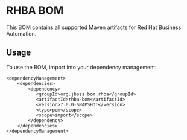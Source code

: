 RHBA BOM
===================================

This BOM contains all supported Maven artifacts for Red Hat Business Automation.
 
Usage
-----
 
To use the BOM, import into your dependency management:

    <dependencyManagement>
        <dependencies>
            <dependency>
               <groupId>org.jboss.bom.rhba</groupId>
               <artifactId>rhba-bom</artifactId>
               <version>7.0.0-SNAPSHOT</version>
               <type>pom</scope>
               <scope>import</scope>
            </dependency>
        </dependencies>
    </dependencyManagement>
